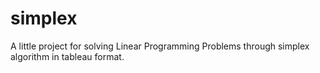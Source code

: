 # simplex
A little project for solving Linear Programming Problems through simplex algorithm in tableau format.
